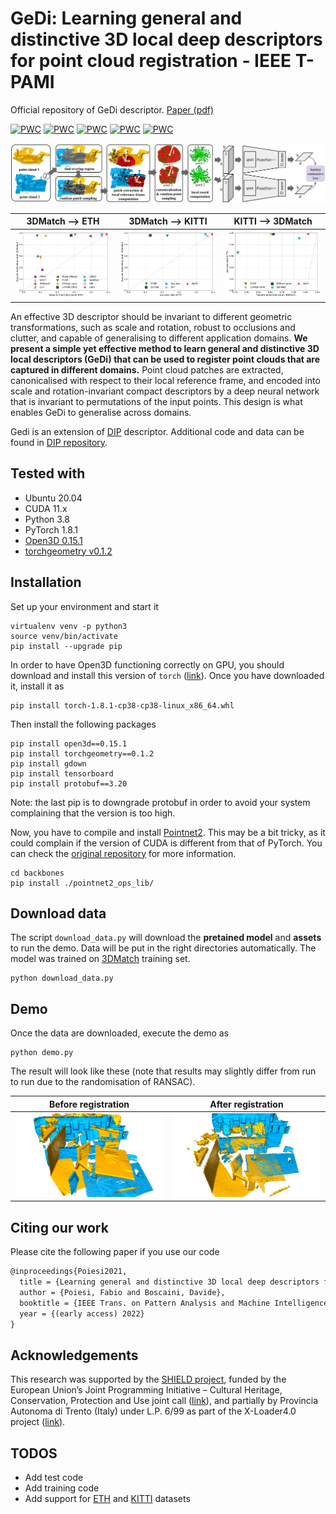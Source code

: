 # GeDi: Learning general and distinctive 3D local deep descriptors for point cloud registration - IEEE T-PAMI

Official repository of GeDi descriptor. [Paper (pdf)](https://arxiv.org/pdf/2105.10382.pdf)

[![PWC](https://img.shields.io/endpoint.svg?url=https://paperswithcode.com/badge/generalisable-and-distinctive-3d-local-deep/point-cloud-registration-on-3dmatch-benchmark)](https://paperswithcode.com/sota/point-cloud-registration-on-3dmatch-benchmark?p=generalisable-and-distinctive-3d-local-deep)
[![PWC](https://img.shields.io/endpoint.svg?url=https://paperswithcode.com/badge/generalisable-and-distinctive-3d-local-deep/point-cloud-registration-on-3dmatch-trained)](https://paperswithcode.com/sota/point-cloud-registration-on-3dmatch-trained?p=generalisable-and-distinctive-3d-local-deep)
[![PWC](https://img.shields.io/endpoint.svg?url=https://paperswithcode.com/badge/generalisable-and-distinctive-3d-local-deep/point-cloud-registration-on-eth-trained-on)](https://paperswithcode.com/sota/point-cloud-registration-on-eth-trained-on?p=generalisable-and-distinctive-3d-local-deep)
[![PWC](https://img.shields.io/endpoint.svg?url=https://paperswithcode.com/badge/generalisable-and-distinctive-3d-local-deep/point-cloud-registration-on-kitti)](https://paperswithcode.com/sota/point-cloud-registration-on-kitti?p=generalisable-and-distinctive-3d-local-deep)
[![PWC](https://img.shields.io/endpoint.svg?url=https://paperswithcode.com/badge/generalisable-and-distinctive-3d-local-deep/point-cloud-registration-on-kitti-trained-on)](https://paperswithcode.com/sota/point-cloud-registration-on-kitti-trained-on?p=generalisable-and-distinctive-3d-local-deep)

<p align="center"><img src="resources/training_scheme.png" width="1000"></p>

| 3DMatch ⟶ ETH        | 3DMatch ⟶ KITTI           | KITTI ⟶ 3DMatch
|:---------------------------:|:---------------------------:|:---------------------------:|
| ![](resources/3dm_eth.png) | ![](resources/3dm_kitti.png) | ![](resources/kitti_3dm.png) |

An effective 3D descriptor should be invariant to different geometric transformations, such as scale and rotation, robust to occlusions and clutter, and capable of generalising to different application domains.
**We present a simple yet effective method to learn general and distinctive 3D local descriptors (GeDi) that can be used to register point clouds that are captured in different domains.**
Point cloud patches are extracted, canonicalised with respect to their local reference frame, and encoded into scale and rotation-invariant compact descriptors by a deep neural network that is invariant to permutations of the input points.
This design is what enables GeDi to generalise across domains.

Gedi is an extension of [DIP](https://arxiv.org/abs/2009.00258) descriptor. Additional code and data can be found in [DIP repository](https://github.com/fabiopoiesi/dip).

## Tested with

- Ubuntu 20.04
- CUDA 11.x
- Python 3.8
- PyTorch 1.8.1
- [Open3D 0.15.1](http://www.open3d.org/docs/release/)
- [torchgeometry v0.1.2](https://kornia.readthedocs.io/en/v0.1.2/)

## Installation

Set up your environment and start it 

```
virtualenv venv -p python3
source venv/bin/activate
pip install --upgrade pip
```

In order to have Open3D functioning correctly on GPU, you should download and install this version of `torch` ([link](https://github.com/isl-org/open3d_downloads/releases/tag/torch1.8.1)). Once you have downloaded it, install it as

```
pip install torch-1.8.1-cp38-cp38-linux_x86_64.whl
```

Then install the following packages
```
pip install open3d==0.15.1
pip install torchgeometry==0.1.2
pip install gdown
pip install tensorboard
pip install protobuf==3.20
```
Note: the last pip is to downgrade protobuf in order to avoid your system complaining that the version is too high.

Now, you have to compile and install [Pointnet2](https://github.com/erikwijmans/Pointnet2_PyTorch). This may be a bit tricky, as it could complain if the version of CUDA is different from that of PyTorch. You can check the [original repository](https://github.com/erikwijmans/Pointnet2_PyTorch) for more information.

```
cd backbones
pip install ./pointnet2_ops_lib/
```

## Download data

The script `download_data.py` will download the **pretained model** and **assets** to run the demo. Data will be put in the right directories automatically. The model was trained on [3DMatch](http://3dmatch.cs.princeton.edu/) training set.

```
python download_data.py
```

## Demo

Once the data are downloaded, execute the demo as

```
python demo.py
```

The result will look like these (note that results may slightly differ from run to run due to the randomisation of RANSAC).


| Before registration           | After registration           |
|:---------------------------:|:---------------------------:|
| <img src="resources/demo0.png" width="500"> | <img src="resources/demo1.png" width="500"> |


## Citing our work

Please cite the following paper if you use our code

```latex
@inproceedings{Poiesi2021,
  title = {Learning general and distinctive 3D local deep descriptors for point cloud registration},
  author = {Poiesi, Fabio and Boscaini, Davide},
  booktitle = {IEEE Trans. on Pattern Analysis and Machine Intelligence},
  year = {(early access) 2022}
}
```

## Acknowledgements

This research was supported by the [SHIELD project](http://shield.cyi.ac.cy/), funded by the European Union’s Joint Programming Initiative – Cultural Heritage, Conservation, Protection and Use joint call ([link](https://www.heritageresearch-hub.eu/homepage/joint-programming-initiative-on-cultural-heritage-homepage/)), and partially by Provincia Autonoma di Trento (Italy) under L.P. 6/99 as part of the X-Loader4.0 project ([link](https://tev.fbk.eu/projects/xloader4)).

## TODOS
- Add test code
- Add training code
- Add support for [ETH](https://projects.asl.ethz.ch/datasets/doku.php?id=laserregistration:laserregistration) and [KITTI](http://www.cvlibs.net/datasets/kitti/eval_odometry.php) datasets
